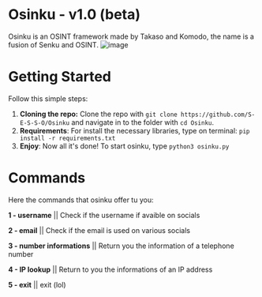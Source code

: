 # Osinku - v1.0 (beta)
Osinku is an OSINT framework made by Takaso and Komodo, the name is a fusion of Senku and OSINT.
![image](https://user-images.githubusercontent.com/70639611/151835127-27a8eb22-feb0-41c6-93c0-cb860c12835c.png)

# Getting Started
Follow this simple steps:

  1) **Cloning the repo:** Clone the repo with `git clone https://github.com/S-E-S-S-O/Osinku` and navigate in to the folder with `cd Osinku`.
  2) **Requirements**: For install the necessary libraries, type on terminal: `pip install -r requirements.txt`
  3) **Enjoy**: Now all it's done! To start osinku, type `python3 osinku.py`

# Commands
Here the commands that osinku offer tu you:

**1 - username**              || Check if the username if avaible on socials

**2 - email**                 || Check if the email is used on various socials

**3 - number informations**   || Return you the information of a telephone number

**4 - IP lookup**             || Return to you the informations of an IP address

**5 - exit**                  || exit (lol)
